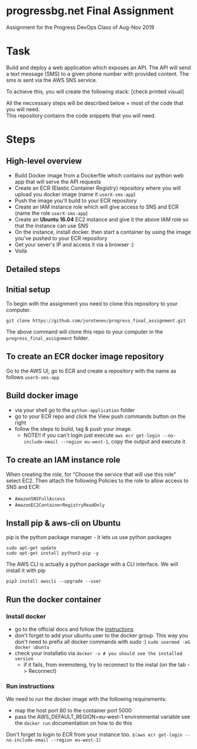 # progressbg.net Final Assignment
Assignment for the Progress DevOps Class of Aug-Nov 2019

# Task
Build and deploy a web application which exposes an API. The API will send a text message (SMS) to a given phone number with provided content. The sms is sent via the AWS SNS service.

To achieve this, you will create the following stack:
[check printed visual]


All the neccessary steps will be described below + most of the code that you will need.  
This repository contains the code snippets that you will need. 

# Steps
## High-level overview
* Build Docker image from a Dockerfile which contains our python web app that will serve the API requests
* Create an ECR (Elastic Container Registry) repository where you will upload you docker image (name it `userX-sms-app`)
* Push the image you'll build to your ECR repository
* Create an IAM instance role which will give access to SNS and ECR (name the role `userX-sms-app`)
* Create an **Ubuntu 16.04** EC2 instance and give it the above IAM role so that the instance can use SNS
* On the instance, install docker. then start a container by using the image you've pushed to your ECR repository
* Get your sever's IP and access it via a browser :)
* Voilà

## Detailed steps
## Initial setup
To begin with the assignment you need to clone this repository to your computer.

```
git clone https://github.com/jorotenev/progress_final_assignment.git 
```
The above command will clone this repo to your computer in the `progress_final_assignment` folder.
## To create an ECR docker image repository
Go to the AWS UI, go to ECR and create a repository with the name as follows `userX-sms-app`

## Build docker image
* via your shell go to the `python-application` folder
* go to your ECR repo and click the View push commands button on the right
* follow the steps to build, tag & push your image. 
    * NOTE!! if you can't login just execute `aws ecr get-login --no-include-email --region eu-west-1`, copy the output and execute it 
## To create an IAM instance role
When creating the role, for "Choose the service that will use this role" select EC2.
Then attach the following Policies to the role to allow access to SNS and ECR:
* `AmazonSNSFullAccess`
* `AmazonEC2ContainerRegistryReadOnly`
## Install pip & aws-cli on Ubuntu
pip is the python package manager - it lets us use python packages
```
sudo apt-get update
sudo apt-get install python3-pip -y
```

The AWS CLI is actually a python package with a CLI interface. We will install it with pip
```
pip3 install awscli --upgrade --user
```

## Run the docker container
### Install docker
* go to the official docs and follow the [instructions](https://docs.docker.com/install/linux/docker-ce/ubuntu/)
* don't forget to add your ubuntu user to the docker group. This way you don't need to prefix all docker commands with sudo :)
`sudo usermod -aG docker ubuntu`
* check your installatio via 
`docker -v # you should see the installed version`
    * if it fails, from mremoteng, try to reconnect to the instal (on the tab -> Reconnect)

### Run instructions
We need to run the docker image with the following requirements: 
- map the host port 80 to the container port 5000
- pass the AWS_DEFAULT_REGION=eu-west-1 environmental variable
see the `docker run` documentation on how to do this

Don't forget to login to ECR from your instance too.
`$(aws ecr get-login --no-include-email --region eu-west-1)`
